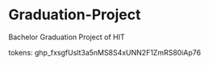 # Graduation-Project
Bachelor Graduation Project of HIT 


tokens: 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
